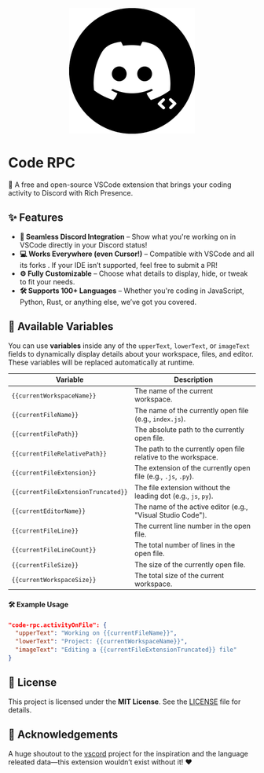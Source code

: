 <div align="center">
<img width="256" alt="VSCord Logo" src="assets/icon.png" />
<!-- Icon -->
</div>

# Code RPC  

🚀 A free and open-source VSCode extension that brings your coding activity to Discord with Rich Presence.  

## ✨ Features  

- **🔗 Seamless Discord Integration** – Show what you're working on in VSCode directly in your Discord status!  
- **💻 Works Everywhere (even Cursor!)** – Compatible with VSCode and all its forks . If your IDE isn’t supported, feel free to submit a PR!  
- **⚙️ Fully Customizable** – Choose what details to display, hide, or tweak to fit your needs.  
- **🛠️ Supports 100+ Languages** – Whether you're coding in JavaScript, Python, Rust, or anything else, we’ve got you covered.  

## 🔀 Available Variables  

You can use **variables** inside any of the `upperText`, `lowerText`, or `imageText` fields to dynamically display details about your workspace, files, and editor. These variables will be replaced automatically at runtime.  

| Variable | Description |
|----------|-------------|
| `{{currentWorkspaceName}}` | The name of the current workspace. |
| `{{currentFileName}}` | The name of the currently open file (e.g., `index.js`). |
| `{{currentFilePath}}` | The absolute path to the currently open file. |
| `{{currentFileRelativePath}}` | The path to the currently open file relative to the workspace. |
| `{{currentFileExtension}}` | The extension of the currently open file (e.g., `.js`, `.py`). |
| `{{currentFileExtensionTruncated}}` | The file extension without the leading dot (e.g., `js`, `py`). |
| `{{currentEditorName}}` | The name of the active editor (e.g., "Visual Studio Code"). |
| `{{currentFileLine}}` | The current line number in the open file. |
| `{{currentFileLineCount}}` | The total number of lines in the open file. |
| `{{currentFileSize}}` | The size of the currently open file. |
| `{{currentWorkspaceSize}}` | The total size of the current workspace. |

#### 🛠 Example Usage  
```json
"code-rpc.activityOnFile": {
  "upperText": "Working on {{currentFileName}}",
  "lowerText": "Project: {{currentWorkspaceName}}",
  "imageText": "Editing a {{currentFileExtensionTruncated}} file"
}
```

## 📜 License  

This project is licensed under the **MIT License**. See the [LICENSE](LICENSE) file for details.  

## 🙌 Acknowledgements  

A huge shoutout to the [vscord](https://github.com/leonardssh/vscord) project for the inspiration and the language releated data—this extension wouldn’t exist without it! ❤️  
